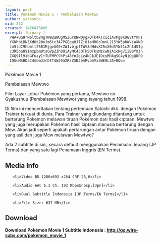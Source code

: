 ```yaml
---
layout: post
title: Pokémon Movie 1 - Pembalasan Mewtwo
author: wiresubs
nid: 252
created: 1426476600
excerpt: !binary |-
  PHA+UG9rw6ltb24gTW92aWUgMSZuYnNwOygxOTk4KTxiciAvPg0KUGVtYmFs
  YXNhbiBNZXd0d28uJm5ic3A7PGEgaHJlZj0iaHR0cDovL215YW5pbWVsaXN0
  Lm5ldC9hbmltZS81MjgvUG9rZW1vbjpfTWV3dHdvX25vX0d5YWt1c2h1dSIg
  c3R5bGU9ImxpbmUtaGVpZ2h0OiAyMC43OTk5OTkyMzcwNjA1cHg7IiB0YXJn
  ZXQ9Il9ibGFuayI+TUFMPC9hPi48YnIgLz4NCkJEIDcyMHAgSC4yNjQgQUFD
  IDUuMSBDaC4mbmJzcDtTdWJ0aXRsZSBJbmRvbmVzaWE8L3A+DQo=
---
```

<p class="rtecenter">Pokémon Movie 1<br />
Pembalasan Mewtwo</p>

<p class="rtejustify">Film Layar Lebar Pokémon yang pertama,&nbsp;Mewtwo no Gyakushuu&nbsp;(Pembalasan Mewtwo) yang tayang tahun&nbsp;1998.</p>

<p class="rtejustify">Di film ini menceritakan tentang pertemuan Satoshi&nbsp;dkk. dengan&nbsp;Pokémon Trainer terkuat di dunia. Para Trainer yang diundang ditantang untuk bertarung&nbsp;Pokémon melawan tiruan&nbsp;Pokémon dari hasil ciptaan. Mewtwo yang juga merupakan&nbsp;Pokémon hasil ciptaan manusia bertarung dengan Mew. Akan jadi seperti apakah pertarungan antar&nbsp;Pokémon tiruan dengan yang asli dan juga Mew melawan Mewtwo?</p>

<p class="rtejustify">Ada 2 subtitle di sini, secara default menggunakan Penamaan Jepang (JP Terms) dan yang satu lagi Penamaan Inggris (EN Terms).</p>

<h2>Media Info</h2>

<ul>
	<li>Video BD 1280x692 x264 CRF 26,0</li>
	<li>Audio AAC 5.1 Ch. 192 Kbps&nbsp;[Jpn]</li>
	<li>Dual Subtitle Indonesia [JP Terms/EN Terms]</li>
	<li>File Size: 637 MB</li>
</ul>

<h2>Download</h2>

<p><strong>Download Pokémon Movie 1&nbsp;Subtitle&nbsp;Indonesia&nbsp;:&nbsp;<a href="http://go.wire-subs.com/pokemon_movie_1" target="_blank">http://go.wire-subs.com/pokemon_movie_1</a></strong></p>
